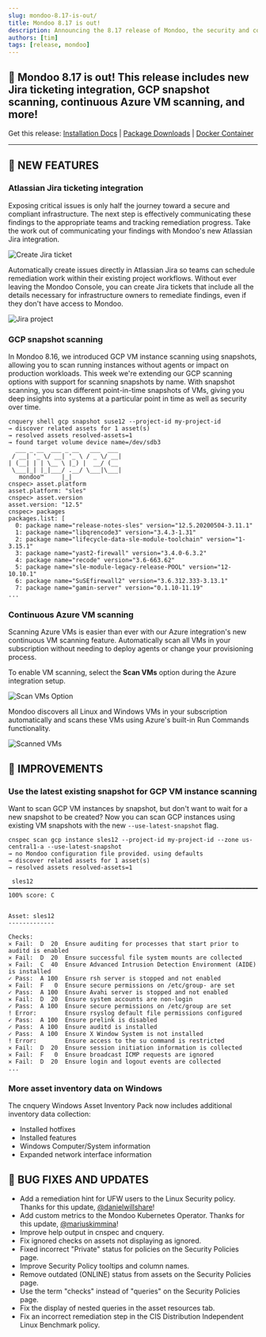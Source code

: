 ```yaml
---
slug: mondoo-8.17-is-out/
title: Mondoo 8.17 is out!
description: Announcing the 8.17 release of Mondoo, the security and compliance platform that prioritizes risks that matter most in your infrastructure.
authors: [tim]
tags: [release, mondoo]
---
```


## 🥳 Mondoo 8.17 is out! This release includes new Jira ticketing integration, GCP snapshot scanning, continuous Azure VM scanning, and more!

Get this release: [Installation Docs](/cnspec/) | [Package Downloads](https://releases.mondoo.com/cnspec/) | [Docker Container](https://hub.docker.com/r/mondoo/cnspec)

---

## 🎉 NEW FEATURES

### Atlassian Jira ticketing integration

Exposing critical issues is only half the journey toward a secure and compliant infrastructure. The next step is effectively communicating these findings to the appropriate teams and tracking remediation progress. Take the work out of communicating your findings with Mondoo's new Atlassian Jira integration.

![Create Jira ticket](/img/releases/2023-07-04-mondoo-8.17-is-out/create_jira_ticket.png)

Automatically create issues directly in Atlassian Jira so teams can schedule remediation work within their existing project workflows. Without ever leaving the Mondoo Console, you can create Jira tickets that include all the details necessary for infrastructure owners to remediate findings, even if they don't have access to Mondoo.

![Jira project](/img/releases/2023-07-04-mondoo-8.17-is-out/jira_project.png)

### GCP snapshot scanning

In Mondoo 8.16, we introduced GCP VM instance scanning using snapshots, allowing you to scan running instances without agents or impact on production workloads. This week we're extending our GCP scanning options with support for scanning snapshots by name. With snapshot scanning, you scan different point-in-time snapshots of VMs, giving you deep insights into systems at a particular point in time as well as security over time.

```shell
cnquery shell gcp snapshot suse12 --project-id my-project-id
→ discover related assets for 1 asset(s)
→ resolved assets resolved-assets=1
→ found target volume device name=/dev/sdb3
  ___ _ __  ___ _ __   ___  ___
 / __| '_ \/ __| '_ \ / _ \/ __|
| (__| | | \__ \ |_) |  __/ (__
 \___|_| |_|___/ .__/ \___|\___|
   mondoo™     |_|
cnspec> asset.platform
asset.platform: "sles"
cnspec> asset.version
asset.version: "12.5"
cnspec> packages
packages.list: [
  0: package name="release-notes-sles" version="12.5.20200504-3.11.1"
  1: package name="libqrencode3" version="3.4.3-1.31"
  2: package name="lifecycle-data-sle-module-toolchain" version="1-3.15.1"
  3: package name="yast2-firewall" version="3.4.0-6.3.2"
  4: package name="recode" version="3.6-663.62"
  5: package name="sle-module-legacy-release-POOL" version="12-10.10.1"
  6: package name="SuSEfirewall2" version="3.6.312.333-3.13.1"
  7: package name="gamin-server" version="0.1.10-11.19"
...
```

### Continuous Azure VM scanning

Scanning Azure VMs is easier than ever with our Azure integration's new continuous VM scanning feature. Automatically scan all VMs in your subscription without needing to deploy agents or change your provisioning process.

To enable VM scanning, select the **Scan VMs** option during the Azure integration setup.

![Scan VMs Option](/img/releases/2023-07-04-mondoo-8.17-is-out/scan_vms.png)

Mondoo discovers all Linux and Windows VMs in your subscription automatically and scans these VMs using Azure's built-in Run Commands functionality.

![Scanned VMs](/img/releases/2023-07-04-mondoo-8.17-is-out/azure_vms.png)

## 🧹 IMPROVEMENTS

### Use the latest existing snapshot for GCP VM instance scanning

Want to scan GCP VM instances by snapshot, but don't want to wait for a new snapshot to be created? Now you can scan GCP instances using existing VM snapshots with the new `--use-latest-snapshot` flag.

```shell
cnspec scan gcp instance sles12 --project-id my-project-id --zone us-central1-a --use-latest-snapshot
→ no Mondoo configuration file provided. using defaults
→ discover related assets for 1 asset(s)
→ resolved assets resolved-assets=1

 sles12 ━━━━━━━━━━━━━━━━━━━━━━━━━━━━━━━━━━━━━━━━━━━━━━━━━━━━━━━━━━━━━━━━━━━━━━━━━━━━━━━ 100% score: C


Asset: sles12
-------------

Checks:
✕ Fail:  D  20  Ensure auditing for processes that start prior to auditd is enabled
✕ Fail:  D  20  Ensure successful file system mounts are collected
✕ Fail:  C  40  Ensure Advanced Intrusion Detection Environment (AIDE) is installed
✓ Pass:  A 100  Ensure rsh server is stopped and not enabled
✕ Fail:  F   0  Ensure secure permissions on /etc/group- are set
✓ Pass:  A 100  Ensure Avahi server is stopped and not enabled
✕ Fail:  D  20  Ensure system accounts are non-login
✓ Pass:  A 100  Ensure secure permissions on /etc/group are set
! Error:        Ensure rsyslog default file permissions configured
✓ Pass:  A 100  Ensure prelink is disabled
✓ Pass:  A 100  Ensure auditd is installed
✓ Pass:  A 100  Ensure X Window System is not installed
! Error:        Ensure access to the su command is restricted
✕ Fail:  D  20  Ensure session initiation information is collected
✕ Fail:  F   0  Ensure broadcast ICMP requests are ignored
✕ Fail:  D  20  Ensure login and logout events are collected
...
```

### More asset inventory data on Windows

The cnquery Windows Asset Inventory Pack now includes additional inventory data collection:

- Installed hotfixes
- Installed features
- Windows Computer/System information
- Expanded network interface information

## 🐛 BUG FIXES AND UPDATES

- Add a remediation hint for UFW users to the Linux Security policy. Thanks for this update, [@danielwillshare](https://github.com/danielwillshare)!
- Add custom metrics to the Mondoo Kubernetes Operator. Thanks for this update, [@mariuskimmina](https://github.com/mariuskimmina)!
- Improve help output in cnspec and cnquery.
- Fix ignored checks on assets not displaying as ignored.
- Fixed incorrect "Private" status for policies on the Security Policies page.
- Improve Security Policy tooltips and column names.
- Remove outdated (ONLINE) status from assets on the Security Policies page.
- Use the term "checks" instead of "queries" on the Security Policies page.
- Fix the display of nested queries in the asset resources tab.
- Fix an incorrect remediation step in the CIS Distribution Independent Linux Benchmark policy.
